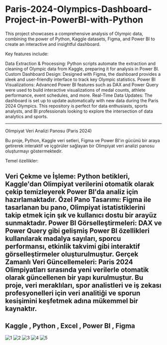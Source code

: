 # Paris-2024-Olympics-Dashboard-Project-in-PowerBI-with-Python
This project showcases a comprehensive analysis of Olympic data, combining the power of Python, Kaggle datasets, Figma, and Power BI to create an interactive and insightful dashboard.

Key features include:

Data Extraction & Processing: Python scripts automate the extraction and cleaning of Olympic data from Kaggle, preparing it for analysis in Power BI.
Custom Dashboard Design: Designed with Figma, the dashboard provides a sleek and user-friendly interface to track key Olympic statistics.
Power BI Visualizations: Advanced Power BI features such as DAX and Power Query were used to build interactive visualizations of medal counts, athlete performance, event schedules, and more.
Real-Time Data Updates: The dashboard is set up to update automatically with new data during the Paris 2024 Olympics.
This repository is perfect for data enthusiasts, sports analysts, and BI professionals looking to explore the intersection of data analytics and sports.

----
Olimpiyat Veri Analizi Panosu (Paris 2024)

Bu proje, Python, Kaggle veri setleri, Figma ve Power BI'ın gücünü bir araya getirerek interaktif ve içgörüler sağlayan bir Olimpiyat veri analizi panosu oluşturmayı göstermektedir.

Temel özellikler:

Veri Çekme ve İşleme: Python betikleri, Kaggle'dan Olimpiyat verilerini otomatik olarak çekip temizleyerek Power BI'da analiz için hazırlamaktadır.
Özel Pano Tasarımı: Figma ile tasarlanan bu pano, Olimpiyat istatistiklerini takip etmek için şık ve kullanıcı dostu bir arayüz sunmaktadır.
Power BI Görselleştirmeleri: DAX ve Power Query gibi gelişmiş Power BI özellikleri kullanılarak madalya sayıları, sporcu performansı, etkinlik takvimi gibi interaktif görselleştirmeler oluşturulmuştur.
Gerçek Zamanlı Veri Güncellemeleri: Paris 2024 Olimpiyatları sırasında yeni verilerle otomatik olarak güncellenen bir yapı kurulmuştur.
Bu proje, veri meraklıları, spor analistleri ve iş zekası profesyonelleri için veri analitiği ve sporun kesişimini keşfetmek adına mükemmel bir kaynaktır.
----
Kaggle , Python , Excel , Power BI , Figma
---
![1](https://github.com/user-attachments/assets/9a5bad5f-366d-450a-b267-b82a4fa6cd70)
![2](https://github.com/user-attachments/assets/d50521c1-2fc6-4524-9691-adfc967ab244)
![3](https://github.com/user-attachments/assets/24128f3d-c50d-4cf2-b497-1d31dc5dbd93)
![4](https://github.com/user-attachments/assets/cc2c1676-4900-4243-86f8-37e9b6b89283)
![5](https://github.com/user-attachments/assets/3d0a8590-76c1-411e-ad74-7004abcacb60)
